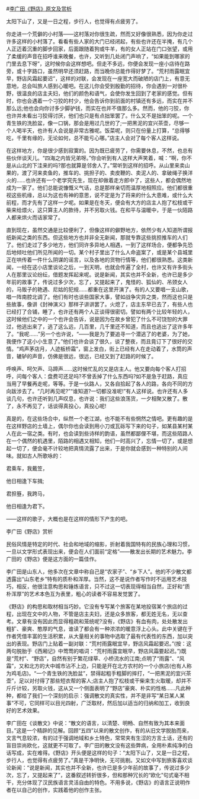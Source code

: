 #[李广田《野店》原文及赏析](https://www.vrrw.net/wx/8912.html)

太阳下山了，又是一日之程，步行人，也觉得有点疲劳了。

你走进一个荒僻的小村落——这村落对你很生疏，然而又好像很熟悉，因为你走过许多这样的小村落了。看看有些人家的大门已经闭起，有些也许还在半掩，有几个人正迈着沉重的脚步回家，后面跟随着狗或牛羊，有的女人正站在门口张望，或用了柔缓的声音在招呼谁来晚餐，也许，又听到几处闭门声响了，“如果能到哪家的门里去息下呀”，这时候你会这样想吧。但走不多远，你便会发现一座小店待在路旁，或十字路口，虽然明早还须赶路，而当晚你总能作得好梦了。“荒村雨露眠宜早，野店风霜起要迟”，这样的对联，会发现在一座宽大而破陋的店门上，有意无意地，总会叫旅人感到心暖吧。在这儿你会受到殷勤的招待，你会遇到一对很朴野，很温良的店主夫妇，他们的颜色和语气，会使你发生回到了老家的感觉。但有时，你也会遇着一个刁狡的村少，他会告诉你到前面的村镇还有多远，而实在并不那么远;他也会向你讨多少脚驴钱，而实在也并不值那么多。然而，他的刁狡，你也许并未看出刁狡得讨厌，他们也只是有点拙笨罢了。什么又不是拙笨的呢。一个青生铁的洗脸盆，像一口锅，那会是用过几世的了;一把黑泥的宜兴茶壶，尽够一个人喝半天，也许有人会说是非常古雅呢。饭菜呢，则只在份量上打算，“总得够吃，千里有缘的，无论如何，总不能亏心哪。”店主人会对了每个客人这样说。



在这样地方，你是很少感到寂寞的。因为既已疲劳了，你需要休息，不然，也总有些伙伴谈天儿。“四海之内皆兄弟呀。”你会听到有人这样大声笑着，喊：“啊，你不是从山北的下洼来的吗?那也就算是邻舍人了。”常听到这样的招呼。从山里来卖山果的，渡了河来卖鱼的，推车的、挑担子的、卖皮鞭的、卖泥人的、拿破绳子换洋火的……也许还有一个老学究先生，现在却做着走方郎中了，这些人，都会偶然地成为一家了。他们总能说慷慨义气话，总是那样亲切而温厚地相照应。他们都很重视这些机缘，总以为这也有神的意思，说不定是为了将来的什么大患难，或什么大前程，而才先有了这样一夕呢。如果是在冬天，便会有大方的店主人抱了松枝或干柴来给煨火，这只算主人的款待，并不另取火钱。在和平与温暖中，于是一伙陌路人都来烘火而话家常了。

直到现在，虽然交通是比较便利了，但像这样的僻野地方，依然少有人知道所谓报纸新闻之类的东西。但这些地方也并非全无新闻，那就专靠这些挑担推车的人们了。他们走过了多少地方，他们同许多异地人相遇，一到了这样场合，便都争先恐后地倾吐他们所见所闻的一切。某个村子里出了什么人命盗案了，或是某个县城里正在哄传着一件什么阴谋的谣言，以及各地的货物行情等，他们都很熟悉。这类新闻，一经在这小店里谈论之后，一到天明，也就会传遍了全村，也许又有许多街头人在那里议论纷纭，借题发挥起来呢。说是新闻，其实也并不全新，也许已是多少年前的故事了，传说过多少次，忘了，又提起来了，鬼怪的、狐仙的、吊颈女人的，马贩子的艳遇、尼姑的犯规……都重在这里开演了。有的人又要唱一支山歌，唱一阵南腔北调了。他们有时也谈些国家大事，譬如战争灾异之类，然而这也只是些故事，像讲《封神演义》那样子讲讲罢了。火熄了，店主东早已去了，有些人也已经打了合铺，睡了，也许还有两个人正谈得很密切。譬如有两个比较年轻的人，这时候他们之中的一个也许会告诉，说是因为在故乡曾犯了什么不可饶恕的大罪过，他逃出来了，逃了这么远，几百里，几千里还不知道，而且也逃出了这许多年了。“我呢……”另一个也许说，“——我是为了要追寻一个潜逃了的老婆，为了她，我便作了这小小生意了。”他们也许会谈了很久，谈了整夜，而且竟订下了很好的交情。“鸡声茅店月，人迹板桥霜”，窗上发白，街上已经有人在走动着了，水筒的声音，辘轳的声音，仿佛是很远，很远，已经又到了赶路的时候了。

呼唤声、呵欠声、马蹄声……这时候忙乱的又是店主人。他又要向每个客人打招呼，问每个客人：盘费可还足吗?不曾丢掉了什么东西吗?如不是急于赶路，真应当用了早餐再走呢，等等。于是一伙路人，又各自拾起了各人的路，各向不同的方向跋涉去了。“几时再见呢?”“谁知道?一切都没准呢!”有人这样说。也许还有人多谈几句，也许还听到几声叹息，也许说：我们这些浪荡货，一夕相聚又散了。散了，永不再见了，话谈得真投心，真投心呢!

真是的，在这些场合中，纵然一个老江湖，也不能不有些惘然之情吧。更有趣的是在这样野店的土墙上，偶尔你也会读到用小刀或瓦砾写下来的句子，如某县某村某人在此一宿之类。有时，也会读到些诗样的韵语，虽然都鄙俚不堪，而这些陌路人在一个偶然的机遇里，陌路的相遇又相知，他们一时高兴了，忘情一切了，或是想起一切了，便会毫不计较地把真情流露了出来，于是你就会感到一种特别的人间味。就如古人所歌咏的：

君乘车，我戴笠，

他日相逢下车揖;

君担簦，我跨马，

他日相逢为君下。

——这样的歌子，大概也是在这样的情形下产生的吧。

李广田《野店》赏析

民俗风情是特定的时代、社会和地域的缩影，折射着我国特有的民族心理和习惯，一旦以文学形式表现出来，便会在人们面前“定格”——散发出长期的艺术魅力。李广田的《野店》便是这方面的一篇佳作。

李广田是山东人，他多次在文章中称自己是“农家子”、“乡下人”。他的不少散文都透露出“山东老乡”特有的质朴和浑厚。当然，这不是说作者写作时不运用艺术技巧，相反，他很注意构思和锤炼语言，只不过这一切表现得相当自然，正好和“质朴浑厚”的艺术本色互为表里，粗心的读者不容易发觉罢了。

《野店》的构思和取材相当巧妙。它没有专写某个旅客在某地投宿某个旅店的过程，出现在文中的人物，不管是店主夫妇，还是众多旅客，都无姓无名，无以查考。文章有没有因此而显得粗疏和笼统呢?没有，《野店》有血有肉，处处散发出粗犷、豪爽、憨厚的气息，谁读了都会有一种浓浓的暖意浮上心头。此中关键在于作者凭借丰富的生活积累，从大量相关的事物中选取了最有代表性的东西，加以突出的表现。野店门上贴着一副对联：“荒村雨露眠宜早，野店风霜起要迟。”(按：这两句脱胎于《西厢记》中莺莺的唱词：“荒村雨露宜眠早，野店风霜要起迟。”)既是“荒村”、“野店”，自然有别于繁花绿草、小桥流水的江南;点明了“雨露”、“风霜”，又和北方的大中城市沾不上边，只能是开在北方农村的一个小旅店(也有人称为鸡毛店)。“一个青生铁的洗脸盆”，禁得起粗手粗脚的摔打，“一把黑泥的宜兴茶壶”，足以对付得了那些短衣帮的客人;店主人抱了松枝或干柴来生火取暖，却并不斤斤计较，另取火钱，这从又一个侧面表明了“野店”豪爽、朴实的性格……凡此种种，都给了我们一个深刻的启示：强调散文的真实性，并不是非写“某日某人某事”不可，它同样可以目光四射，广泛取材，然后加以适当的归纳和加工，收到良好的艺术效果。

李广田在《谈散文》中说：“散文的语言，以清楚、明畅、自然有致为其本来面目。”这是一个精辟的见解。回顾“五四”以来的散文创作，有的从旧文学脱胎而来，文言气息较浓，有的过于强调地域和乡土特色，常常夹有生涩的方言土话，还有的盲目崇尚欧化，这就更不可取了。李广田的散文没有这些弊病，全用朴素纯净的白话写成，实在难得。《野店》开头便是这样的句子：“太阳下山了，又是一日之程，步行人，也觉得有点疲劳了。”真是干净明快，无可挑剔。又如文中写到旅客喜欢谈论新闻：“说是新闻，其实也并不全新，也许已是多少年前的故事了，传说过多少次，忘了，又提起来了”，这番叙述转折很多，但和那种冗长的“欧化”句式毫不相干，充分体现了汉民族语言灵活自由的特色。不用多说，《野店》的语言正说明作者在以自己的创作，实践着他的创作主张。

